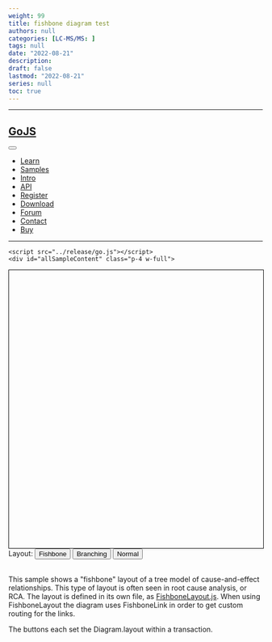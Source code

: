 ```yaml
---
weight: 99
title: fishbone diagram test
authors: null
categories: [LC-MS/MS: ]
tags: null
date: "2022-08-21"
description:  
draft: false
lastmod: "2022-08-21"
series: null
toc: true
---
```




<!--more-->
---

  <!-- This top nav is not part of the sample code -->
  <nav id="navTop" class="w-full z-30 top-0 text-white bg-nwoods-primary">
    <div class="w-full container max-w-screen-lg mx-auto flex flex-wrap sm:flex-nowrap items-center justify-between mt-0 py-2">
      <div class="md:pl-4">
        <a class="text-white hover:text-white no-underline hover:no-underline
        font-bold text-2xl lg:text-4xl rounded-lg hover:bg-nwoods-secondary " href="../">
          <h1 class="mb-0 p-1 ">GoJS</h1>
        </a>
      </div>
      <button id="topnavButton" class="rounded-lg sm:hidden focus:outline-none focus:ring" aria-label="Navigation">
        <svg fill="currentColor" viewBox="0 0 20 20" class="w-6 h-6">
          <path id="topnavOpen" fill-rule="evenodd" d="M3 5a1 1 0 011-1h12a1 1 0 110 2H4a1 1 0 01-1-1zM3 10a1 1 0 011-1h12a1 1 0 110 2H4a1 1 0 01-1-1zM9 15a1 1 0 011-1h6a1 1 0 110 2h-6a1 1 0 01-1-1z" clip-rule="evenodd"></path>
          <path id="topnavClosed" class="hidden" fill-rule="evenodd" d="M4.293 4.293a1 1 0 011.414 0L10 8.586l4.293-4.293a1 1 0 111.414 1.414L11.414 10l4.293 4.293a1 1 0 01-1.414 1.414L10 11.414l-4.293 4.293a1 1 0 01-1.414-1.414L8.586 10 4.293 5.707a1 1 0 010-1.414z" clip-rule="evenodd"></path>
        </svg>
      </button>
      <div id="topnavList" class="hidden sm:block items-center w-auto mt-0 text-white p-0 z-20">
        <ul class="list-reset list-none font-semibold flex justify-end flex-wrap sm:flex-nowrap items-center px-0 pb-0">
          <li class="p-1 sm:p-0"><a class="topnav-link" href="../learn/">Learn</a></li>
          <li class="p-1 sm:p-0"><a class="topnav-link" href="../samples/">Samples</a></li>
          <li class="p-1 sm:p-0"><a class="topnav-link" href="../intro/">Intro</a></li>
          <li class="p-1 sm:p-0"><a class="topnav-link" href="../api/">API</a></li>
          <li class="p-1 sm:p-0"><a class="topnav-link" href="https://www.nwoods.com/products/register.html">Register</a></li>
          <li class="p-1 sm:p-0"><a class="topnav-link" href="../download.html">Download</a></li>
          <li class="p-1 sm:p-0"><a class="topnav-link" href="https://forum.nwoods.com/c/gojs/11">Forum</a></li>
          <li class="p-1 sm:p-0"><a class="topnav-link" href="https://www.nwoods.com/contact.html"
           target="_blank" rel="noopener" onclick="getOutboundLink('https://www.nwoods.com/contact.html', 'contact');">Contact</a></li>
          <li class="p-1 sm:p-0"><a class="topnav-link" href="https://www.nwoods.com/sales/index.html"
           target="_blank" rel="noopener" onclick="getOutboundLink('https://www.nwoods.com/sales/index.html', 'buy');">Buy</a></li>
        </ul>
      </div>
    </div>
    <hr class="border-b border-gray-600 opacity-50 my-0 py-0" />
  </nav>
  <div class="md:flex flex-col md:flex-row md:min-h-screen w-full max-w-screen-xl mx-auto">
    <div id="navSide" class="flex flex-col w-full md:w-48 text-gray-700 bg-white flex-shrink-0"></div>
    <!-- * * * * * * * * * * * * * -->
    <!-- Start of GoJS sample code -->
    
    <script src="../release/go.js"></script>
    <div id="allSampleContent" class="p-4 w-full">
<script src="FishboneLayout.js"></script>

<script id="code">
  function init() {
    if (window.goSamples) goSamples();  // init for these samples -- you don't need to call this
    var $ = go.GraphObject.make;  // for conciseness in defining templates

    myDiagram =
      $(go.Diagram, "myDiagramDiv",  // refers to its DIV HTML element by id
        { isReadOnly: true });  // do not allow the user to modify the diagram

    // define the normal node template, just some text
    myDiagram.nodeTemplate =
      $(go.Node,
        $(go.TextBlock,
          new go.Binding("text"),
          new go.Binding("font", "", convertFont))
      );

    function convertFont(data) {
      var size = data.size;
      if (size === undefined) size = 13;
      var weight = data.weight;
      if (weight === undefined) weight = "";
      return weight + " " + size + "px sans-serif";
    }

    // This demo switches the Diagram.linkTemplate between the "normal" and the "fishbone" templates.
    // If you are only doing a FishboneLayout, you could just set Diagram.linkTemplate
    // to the template named "fishbone" here, and not switch templates dynamically.

    // define the non-fishbone link template
    myDiagram.linkTemplateMap.add("normal",
      $(go.Link,
        { routing: go.Link.Orthogonal, corner: 4 },
        $(go.Shape)
      ));

    // use this link template for fishbone layouts
    myDiagram.linkTemplateMap.add("fishbone",
      $(FishboneLink,  // defined above
        $(go.Shape)
      ));

    // here is the structured data used to build the model
    var json =
    {
      "text": "Incorrect Deliveries", "size": 18, "weight": "Bold", "causes": [
        {
          "text": "Skills", "size": 14, "weight": "Bold", "causes": [
            {
              "text": "knowledge", "weight": "Bold", "causes": [
                {
                  "text": "procedures", "causes": [
                    { "text": "documentation" }
                  ]
                },
                { "text": "products" }
              ]
            },
            { "text": "literacy", "weight": "Bold" }
          ]
        },
        {
          "text": "Procedures", "size": 14, "weight": "Bold", "causes": [
            {
              "text": "manual", "weight": "Bold", "causes": [
                { "text": "consistency" }
              ]
            },
            {
              "text": "automated", "weight": "Bold", "causes": [
                { "text": "correctness" },
                { "text": "reliability" }
              ]
            }
          ]
        },
        {
          "text": "Communication", "size": 14, "weight": "Bold", "causes": [
            { "text": "ambiguity", "weight": "Bold" },
            {
              "text": "sales staff", "weight": "Bold", "causes": [
                {
                  "text": "order details", "causes": [
                    { "text": "lack of knowledge" }
                  ]
                }
              ]
            },
            {
              "text": "telephone orders", "weight": "Bold", "causes": [
                { "text": "lack of information" }
              ]
            },
            {
              "text": "picking slips", "weight": "Bold", "causes": [
                { "text": "details" },
                { "text": "legibility" }
              ]
            }
          ]
        },
        {
          "text": "Transport", "size": 14, "weight": "Bold", "causes": [
            {
              "text": "information", "weight": "Bold", "causes": [
                { "text": "incorrect person" },
                {
                  "text": "incorrect addresses", "causes": [
                    {
                      "text": "customer data base", "causes": [
                        { "text": "not up-to-date" },
                        { "text": "incorrect program" }
                      ]
                    }
                  ]
                },
                { "text": "incorrect dept" }
              ]
            },
            {
              "text": "carriers", "weight": "Bold", "causes": [
                { "text": "efficiency" },
                { "text": "methods" }
              ]
            }
          ]
        }
      ]
    };

    function walkJson(obj, arr) {
      var key = arr.length;
      obj.key = key;
      arr.push(obj);

      var children = obj.causes;
      if (children) {
        for (var i = 0; i < children.length; i++) {
          var o = children[i];
          o.parent = key;  // reference to parent node data
          walkJson(o, arr);
        }
      }
    }

    // build the tree model
    var nodeDataArray = [];
    walkJson(json, nodeDataArray);
    myDiagram.model = new go.TreeModel(nodeDataArray);

    layoutFishbone();
  }

  // use FishboneLayout and FishboneLink
  function layoutFishbone() {
    myDiagram.startTransaction("fishbone layout");
    myDiagram.linkTemplate = myDiagram.linkTemplateMap.get("fishbone");
    myDiagram.layout = go.GraphObject.make(FishboneLayout, {  // defined above
      angle: 180,
      layerSpacing: 10,
      nodeSpacing: 20,
      rowSpacing: 10
    });
    myDiagram.commitTransaction("fishbone layout");
  }

  // make the layout a branching tree layout and use a normal link template
  function layoutBranching() {
    myDiagram.startTransaction("branching layout");
    myDiagram.linkTemplate = myDiagram.linkTemplateMap.get("normal");
    myDiagram.layout = go.GraphObject.make(go.TreeLayout, {
      angle: 180,
      layerSpacing: 20,
      alignment: go.TreeLayout.AlignmentBusBranching
    });
    myDiagram.commitTransaction("branching layout");
  }

  // make the layout a basic tree layout and use a normal link template
  function layoutNormal() {
    myDiagram.startTransaction("normal layout");
    myDiagram.linkTemplate = myDiagram.linkTemplateMap.get("normal");
    myDiagram.layout = go.GraphObject.make(go.TreeLayout, {
      angle: 180,
      breadthLimit: 1000,
      alignment: go.TreeLayout.AlignmentStart
    });
    myDiagram.commitTransaction("normal layout");
  }
  window.addEventListener('DOMContentLoaded', init);
</script>
<div id="sample">
  <div id="myDiagramDiv" style="height:550px;width:100%;border:1px solid black;"></div>
  <div id="buttons">
    <label>Layout:</label>
    <button onclick="layoutFishbone()">Fishbone</button>
    <button onclick="layoutBranching()">Branching</button>
    <button onclick="layoutNormal()">Normal</button>
  </div>
  <br />
  <div id="description">
    <p>
    This sample shows a "fishbone" layout of a tree model of cause-and-effect relationships.
    This type of layout is often seen in root cause analysis, or RCA.
    The layout is defined in its own file, as <a href="FishboneLayout.js">FishboneLayout.js</a>.
    When using FishboneLayout the diagram uses FishboneLink in order to get custom routing for the links.
    </p>
    <p>
    The buttons each set the <a>Diagram.layout</a> within a transaction.
    </p>
  </div>
</div>
    </div>
    <!-- * * * * * * * * * * * * * -->
    <!--  End of GoJS sample code  -->
  </div>

<!--  This script is part of the gojs.net website, and is not needed to run the sample -->
<script src="../assets/js/goSamples.js"></script>